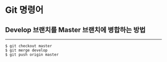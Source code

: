# Git 명령어

## Develop 브랜치를 Master 브랜치에 병합하는 방법

---

```
$ git checkout master
$ git merge develop
$ git push origin master

```
